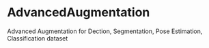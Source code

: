 # AdvancedAugmentation
Advanced Augmentation for Dection, Segmentation, Pose Estimation, Classification dataset
